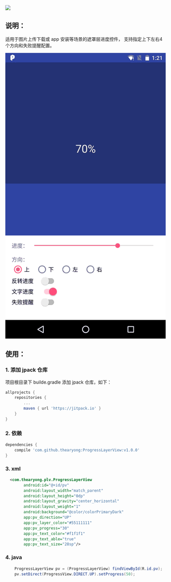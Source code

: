 
[![](https://jitpack.io/v/thearyong/ProgressLayerView.svg)](https://jitpack.io/#thearyong/ProgressLayerView)

## 说明：
适用于图片上传下载或 app 安装等场景的遮罩层进度控件，
支持指定上下左右4个方向和失败提醒配置。

![gif](./captures/1.gif)

## 使用：

### 1. 添加 jpack 仓库

项目根目录下 builde.gradle 添加 jpack 仓库，如下：

``` gradle
allprojects {
    repositories {
        ...
        maven { url 'https://jitpack.io' }
    }
}
```

### 2. 依赖

```gradle
dependencies {
    compile 'com.github.thearyong:ProgressLayerView:v1.0.0'
}
```

### 3. xml
``` xml
  <com.thearyong.plv.ProgressLayerView
        android:id="@+id/pv"
        android:layout_width="match_parent"
        android:layout_height="0dp"
        android:layout_gravity="center_horizontal"
        android:layout_weight="1"
        android:background="@color/colorPrimaryDark"
        app:pv_direction="UP"
        app:pv_layer_color="#55111111"
        app:pv_progress="30"
        app:pv_text_color="#f1f1f1"
        app:pv_text_able="true"
        app:pv_text_size="28sp"/>

```
### 4. java

``` java
    ProgressLayerView pv = (ProgressLayerView) findViewById(R.id.pv);
    pv.setDirect(ProgressView.DIRECT.UP).setProgress(50);

```
